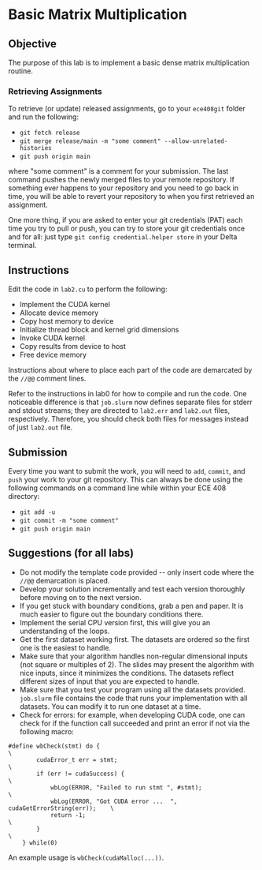 # Basic Matrix Multiplication

## Objective

The purpose of this lab is to implement a basic dense matrix multiplication routine.

### Retrieving Assignments ###

To retrieve (or update) released assignments, go to your `ece408git` folder and run the following:

* `git fetch release`
* `git merge release/main -m "some comment" --allow-unrelated-histories`
* `git push origin main`

where "some comment" is a comment for your submission. The last command pushes the newly merged files to your remote repository. If something ever happens to your repository and you need to go back in time, you will be able to revert your repository to when you first retrieved an assignment.

One more thing, if you are asked to enter your git credentials (PAT) each time you try to pull or push, you can try to store your git credentials once and for all: just type `git config credential.helper store` in your Delta terminal.

## Instructions

Edit the code in `lab2.cu` to perform the following:

* Implement the CUDA kernel
* Allocate device memory
* Copy host memory to device
* Initialize thread block and kernel grid dimensions
* Invoke CUDA kernel
* Copy results from device to host
* Free device memory


Instructions about where to place each part of the code are demarcated by the `//@@` comment lines.

Refer to the instructions in lab0 for how to compile and run the code. One noticeable difference is that `job.slurm` now defines separate files for stderr and stdout streams; they are directed to `lab2.err` and `lab2.out` files, respectively. Therefore, you should check both files for messages instead of just `lab2.out` file.

## Submission

Every time you want to submit the work, you will need to `add`, `commit`, and `push` your work to your git repository. This can always be done using the following commands on a command line while within your ECE 408 directory:

* ```git add -u```
* ```git commit -m "some comment"```
* ```git push origin main```


## Suggestions (for all labs)  

* Do not modify the template code provided -- only insert code where the `//@@` demarcation is placed.  
* Develop your solution incrementally and test each version thoroughly before moving on to the next version.  
* If you get stuck with boundary conditions, grab a pen and paper. It is much easier to figure out the boundary conditions there.  
* Implement the serial CPU version first, this will give you an understanding of the loops.  
* Get the first dataset working first. The datasets are ordered so the first one is the easiest to handle.  
* Make sure that your algorithm handles non-regular dimensional inputs (not square or multiples of 2). The slides may present the algorithm with nice inputs, since it minimizes the conditions. The datasets reflect different sizes of input that you are expected to handle.  
* Make sure that you test your program using all the datasets provided. `job.slurm` file contains the code that runs your implementation with all datasets. You can modify it to run one dataset at a time.   
* Check for errors: for example, when developing CUDA code, one can check for if the function call succeeded and print an error if not via the following macro:
```
#define wbCheck(stmt) do {                                                    \
        cudaError_t err = stmt;                                               \
        if (err != cudaSuccess) {                                             \
            wbLog(ERROR, "Failed to run stmt ", #stmt);                       \
            wbLog(ERROR, "Got CUDA error ...  ", cudaGetErrorString(err));    \
            return -1;                                                        \
        }                                                                     \
    } while(0)
```

An example usage is ```wbCheck(cudaMalloc(...))```.
